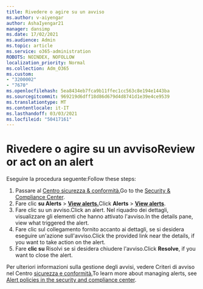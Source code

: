 ```yaml
---
title: Rivedere o agire su un avviso
ms.author: v-aiyengar
author: AshaIyengar21
manager: dansimp
ms.date: 17/02/2021
ms.audience: Admin
ms.topic: article
ms.service: o365-administration
ROBOTS: NOINDEX, NOFOLLOW
localization_priority: Normal
ms.collection: Adm_O365
ms.custom:
- "3200002"
- "7670"
ms.openlocfilehash: 5ea8434eb7fca9b11ffec1cc563c8e194e1443ba
ms.sourcegitcommit: 969219d6dff18d86d679d4d8741d1e39e4ce9539
ms.translationtype: MT
ms.contentlocale: it-IT
ms.lasthandoff: 03/03/2021
ms.locfileid: "50417161"
---
```

# <a name="review-or-act-on-an-alert"></a><span data-ttu-id="0ed9e-102">Rivedere o agire su un avviso</span><span class="sxs-lookup"><span data-stu-id="0ed9e-102">Review or act on an alert</span></span>

<span data-ttu-id="0ed9e-103">Eseguire la procedura seguente:</span><span class="sxs-lookup"><span data-stu-id="0ed9e-103">Follow these steps:</span></span>

1. <span data-ttu-id="0ed9e-104">Passare al [Centro sicurezza & conformità.](https://go.microsoft.com/fwlink/p/?linkid=2077143)</span><span class="sxs-lookup"><span data-stu-id="0ed9e-104">Go to the [Security & Compliance Center](https://go.microsoft.com/fwlink/p/?linkid=2077143).</span></span>
1. <span data-ttu-id="0ed9e-105">Fare clic **su Alerts**  >  **[View alerts.](https://go.microsoft.com/fwlink/?linkid=2103301)**</span><span class="sxs-lookup"><span data-stu-id="0ed9e-105">Click **Alerts** > **[View alerts](https://go.microsoft.com/fwlink/?linkid=2103301)**.</span></span>
1. <span data-ttu-id="0ed9e-106">Fare clic su un avviso.</span><span class="sxs-lookup"><span data-stu-id="0ed9e-106">Click an alert.</span></span> <span data-ttu-id="0ed9e-107">Nel riquadro dei dettagli, visualizzare gli elementi che hanno attivato l'avviso.</span><span class="sxs-lookup"><span data-stu-id="0ed9e-107">In the details pane, view what triggered the alert.</span></span>
1. <span data-ttu-id="0ed9e-108">Fare clic sul collegamento fornito accanto ai dettagli, se si desidera eseguire un'azione sull'avviso.</span><span class="sxs-lookup"><span data-stu-id="0ed9e-108">Click the provided link near the details, if you want to take action on the alert.</span></span>
1. <span data-ttu-id="0ed9e-109">Fare **clic su** Risolvi se si desidera chiudere l'avviso.</span><span class="sxs-lookup"><span data-stu-id="0ed9e-109">Click **Resolve**, if you want to close the alert.</span></span>

<span data-ttu-id="0ed9e-110">Per ulteriori informazioni sulla gestione degli avvisi, vedere Criteri di avviso nel Centro [sicurezza e conformità.](https://go.microsoft.com/fwlink/?linkid=2103211)</span><span class="sxs-lookup"><span data-stu-id="0ed9e-110">To learn more about managing alerts, see [Alert policies in the security and compliance center](https://go.microsoft.com/fwlink/?linkid=2103211).</span></span>

